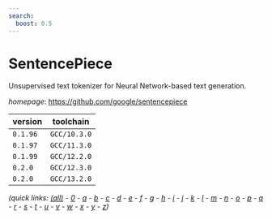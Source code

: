 ```yaml
---
search:
  boost: 0.5
---
```

# SentencePiece

Unsupervised text tokenizer for Neural Network-based text generation.

*homepage*: <https://github.com/google/sentencepiece>

version | toolchain
--------|----------
``0.1.96`` | ``GCC/10.3.0``
``0.1.97`` | ``GCC/11.3.0``
``0.1.99`` | ``GCC/12.2.0``
``0.2.0`` | ``GCC/12.3.0``
``0.2.0`` | ``GCC/13.2.0``


*(quick links: [(all)](../index.md) - [0](../0/index.md) - [a](../a/index.md) - [b](../b/index.md) - [c](../c/index.md) - [d](../d/index.md) - [e](../e/index.md) - [f](../f/index.md) - [g](../g/index.md) - [h](../h/index.md) - [i](../i/index.md) - [j](../j/index.md) - [k](../k/index.md) - [l](../l/index.md) - [m](../m/index.md) - [n](../n/index.md) - [o](../o/index.md) - [p](../p/index.md) - [q](../q/index.md) - [r](../r/index.md) - [s](../s/index.md) - [t](../t/index.md) - [u](../u/index.md) - [v](../v/index.md) - [w](../w/index.md) - [x](../x/index.md) - [y](../y/index.md) - [z](../z/index.md))*

